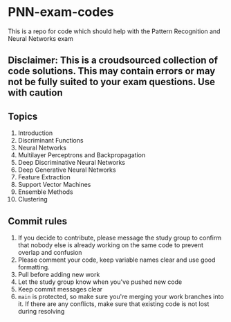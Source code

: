 # PNN-exam-codes
This is a repo for code which should help with the Pattern Recognition and Neural Networks exam
## Disclaimer: This is a croudsourced collection of code solutions. This may contain errors or may not be fully suited to your exam questions. Use with caution

## Topics
1. Introduction
2. Discriminant Functions
3. Neural Networks
4. Multilayer Perceptrons and Backpropagation
5. Deep Discriminative Neural Networks
6. Deep Generative Neural Networks
7. Feature Extraction
8. Support Vector Machines
9. Ensemble Methods
10. Clustering


## Commit rules
1. If you decide to contribute, please message the study group to confirm that nobody else is already working on the same code to prevent overlap and confusion
2. Please comment your code, keep variable names clear and use good formatting.
3. Pull before adding new work
4. Let the study group know when you've pushed new code
5. Keep commit messages clear
6. `main` is protected, so make sure you're merging your work branches into it. If there are any conflicts, make sure that existing code is not lost during resolving
